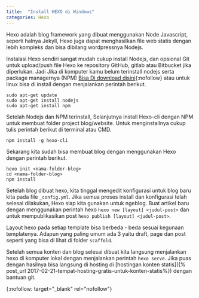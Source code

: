 ```yaml
---
title:  "Install HEXO di Windows"
categories: Hexo
---
```

Hexo adalah blog framework yang dibuat menggunakan Node Javascript, seperti halnya Jekyll, Hexo juga dapat menghasilkan file web statis dengan lebih kompleks dan bisa dibilang wordpressnya Nodejs.

Instalasi Hexo sendiri sangat mudah cukup install Nodejs, dan opsional Git untuk upload/push file Hexo ke repository GitHub, gitlab atau Bitbucket jika diperlukan. Jadi Jika di komputer kamu belum terinstall nodejs serta package managernya (NPM) [Bisa Di download disini](https://nodejs.org/en/){:nofollow} atau untuk linux bisa di install dengan menjalankan perintah berikut.

```
sudo apt-get update
sudo apt-get install nodejs
sudo apt-get install npm
```

Setelah Nodejs dan NPM terinstall, Selanjutnya install Hexo-cli dengan NPM untuk membuat folder project blog/website. Untuk menginstallnya cukup tulis perintah berikut di terminal atau CMD.

```
npm install -g hexo-cli
```

Sekarang kita sudah bisa membuat blog dengan menggunakan Hexo dengan perintah berikut.

```
hexo init <nama-folder-blog>
cd <nama-folder-blog>
npm install
```

Setelah blog dibuat hexo, kita tinggal mengedit konfigurasi untuk blog baru kita pada file `_config.yml`. Jika semua proses install dan konfigurasi telah selesai dilakukan, Hexo siap kita gunakan untuk ngeblog. Buat artikel baru dengan menggunakan perintah hexo `hexo new [layout] <judul-post>` dan untuk mempublikasikan post `hexo publish [layout] <judul-post>`.

Layout hexo pada setiap template bisa berbeda - beda sesuai kegunaan templatenya. Adapun yang paling umum ada 3 yaitu draft, page dan post seperti yang bisa di lihat di folder `scaffold`.

Setelah semua konten dan blog selesai dibuat kita langsung menjalankan hexo di komputer lokal dengan menjalankan perintah `hexo serve`. Jika puas dengan hasilnya bisa langsung di hosting di [hostingan konten statis]({% post_url 2017-02-21-tempat-hosting-gratis-untuk-konten-statis%}) dengan bantuan git.

{:nofollow: target="_blank" rel="nofollow"}
